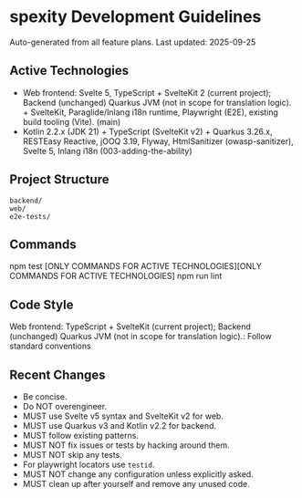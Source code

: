 # spexity Development Guidelines

Auto-generated from all feature plans. Last updated: 2025-09-25

## Active Technologies
- Web frontend: Svelte 5, TypeScript + SvelteKit 2 (current project); Backend (unchanged) Quarkus JVM (not in scope for translation logic). + SvelteKit, Paraglide/Inlang i18n runtime, Playwright (E2E), existing build tooling (Vite). (main)
- Kotlin 2.2.x (JDK 21) + TypeScript (SvelteKit v2) + Quarkus 3.26.x, RESTEasy Reactive, jOOQ 3.19, Flyway, HtmlSanitizer (owasp-sanitizer), Svelte 5, Inlang i18n (003-adding-the-ability)

## Project Structure
```
backend/
web/
e2e-tests/
```

## Commands
npm test [ONLY COMMANDS FOR ACTIVE TECHNOLOGIES][ONLY COMMANDS FOR ACTIVE TECHNOLOGIES] npm run lint

## Code Style
Web frontend: TypeScript + SvelteKit (current project); Backend (unchanged) Quarkus JVM (not in scope for translation logic).: Follow standard conventions

## Recent Changes

<!-- MANUAL ADDITIONS START -->
- Be concise.
- Do NOT overengineer.
- MUST use Svelte v5 syntax and SvelteKit v2 for web.
- MUST use Quarkus v3 and Kotlin v2.2 for backend.
- MUST follow existing patterns.
- MUST NOT fix issues or tests by hacking around them.
- MUST NOT skip any tests.
- For playwright locators use `testid`.
- MUST NOT change any configuration unless explicitly asked.
- MUST clean up after yourself and remove any unused code.
<!-- MANUAL ADDITIONS END -->